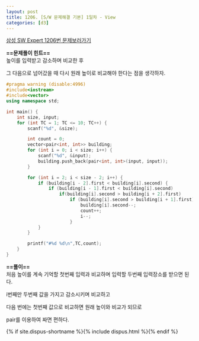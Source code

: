 ```yaml
---
layout: post
title: 1206. [S/W 문제해결 기본] 1일차 - View
categories: [d3]
---
```

[삼성 SW Expert 1206번 문제보러가기](https://swexpertacademy.com/main/code/problem/problemDetail.do?contestProbId=AV134DPqAA8CFAYh&categoryId=AV134DPqAA8CFAYh&categoryType=CODE)

**==문제풀이 힌트==**<br>
높이를 입력받고 감소하며 비교한 후 <br>

그 다음으로 넘어갔을 때 다시 원래 높이로 비교해야 한다는 점을 생각하자.

```cpp
#pragma warning (disable:4996)
#include<iostream>
#include<vector>
using namespace std;

int main() {
	int size, input;
	for (int TC = 1; TC <= 10; TC++) {
		scanf("%d", &size);

		int count = 0;
		vector<pair<int, int>> building;
		for (int i = 0; i < size; i++) {
			scanf("%d", &input);
			building.push_back(pair<int, int>(input, input));
		}

		for (int i = 2; i < size - 2; i++) {
			if (building[i - 2].first < building[i].second) {
				if (building[i - 1].first < building[i].second)
					if(building[i].second > building[i + 2].first)
						if (building[i].second > building[i + 1].first) {
							building[i].second--;
							count++;
							i--;
						}
			}
		}

		printf("#%d %d\n",TC,count);
	}
}
```

**==풀이==**<br>
처음 높이를 계속 기억할 첫번째 입력과 비교하며 입력할 두번째 입력장소를 받으면 된다.<br>

i번째만 두번째 값을 가지고 감소시키며 비교하고<br>

다음 번에는 첫번째 값으로 비교하면 원래 높이와 비교가 되므로<br>

pair를 이용하여 짜면 편하다.<br>

{% if site.dispus-shortname %}{% include dispus.html %}{% endif %}